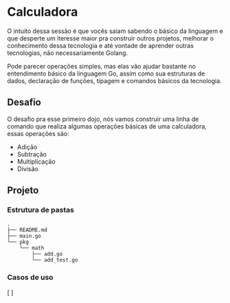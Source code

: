 # Calculadora

O intuito dessa sessão é que vocês saiam sabendo o básico da linguagem e que desperte um iteresse maior pra construir outros projetos, melhorar o conhecimento dessa tecnologia e até vontade de aprender outras tecnologias, não necessariamente Golang.

Pode parecer operações simples, mas elas vão ajudar bastante no entendimento básico da linguagem Go, assim como sua estruturas de dados, declaração de funções, tipagem e comandos básicos da tecnologia.

## Desafio

O desafio pra esse primeiro dojo, nós vamos construir uma linha de comando que realiza algumas operações básicas de uma calculadora, essas operações são:
- Adição
- Subtração
- Multiplicação
- Divisão


## Projeto

### Estrutura de pastas

```shell
.
├── README.md
├── main.go
└── pkg
    └── math
        ├── add.go
        └── add_test.go
```

### Casos de uso

[ ] 